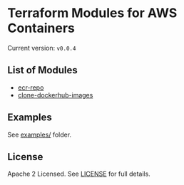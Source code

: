 # Terraform Modules for AWS Containers

Current version: `v0.0.4`

## List of Modules

* [ecr-repo](modules/ecr-repo/README.md)
* [clone-dockerhub-images](modules/clone-dockerhub-images/README.md)


## Examples

See [examples/](examples/) folder.


## License

Apache 2 Licensed. See [LICENSE](LICENSE) for full details.
